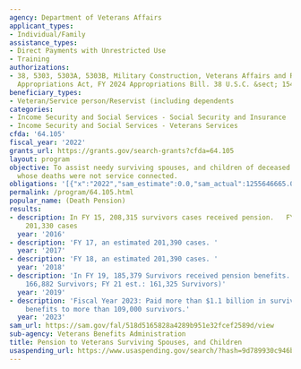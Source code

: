 ```yaml
---
agency: Department of Veterans Affairs
applicant_types:
- Individual/Family
assistance_types:
- Direct Payments with Unrestricted Use
- Training
authorizations:
- 38, 5303, 5303A, 5303B, Military Construction, Veterans Affairs and Related Agencies
  Appropriations Act, FY 2024 Appropriations Bill. 38 U.S.C. &sect; 1541-1543.
beneficiary_types:
- Veteran/Service person/Reservist (including dependents
categories:
- Income Security and Social Services - Social Security and Insurance
- Income Security and Social Services - Veterans Services
cfda: '64.105'
fiscal_year: '2022'
grants_url: https://grants.gov/search-grants?cfda=64.105
layout: program
objective: To assist needy surviving spouses, and children of deceased war-time veterans
  whose deaths were not service connected.
obligations: '[{"x":"2022","sam_estimate":0.0,"sam_actual":1255646665.0,"usa_spending_actual":735429987.0},{"x":"2023","sam_estimate":1178018969.0,"sam_actual":0.0,"usa_spending_actual":708240233.0},{"x":"2024","sam_estimate":1105190441.0,"sam_actual":0.0,"usa_spending_actual":663664841.0}]'
permalink: /program/64.105.html
popular_name: (Death Pension)
results:
- description: In FY 15, 208,315 survivors cases received pension.   FY 16, an estimated
    201,330 cases
  year: '2016'
- description: 'FY 17, an estimated 201,390 cases. '
  year: '2017'
- description: 'FY 18, an estimated 201,390 cases. '
  year: '2018'
- description: 'In FY 19, 185,379 Survivors received pension benefits.  (FY20 est.:
    166,882 Survivors; FY 21 est.: 161,325 Survivors)'
  year: '2019'
- description: 'Fiscal Year 2023: Paid more than $1.1 billion in survivors pension
    benefits to more than 109,000 survivors.'
  year: '2023'
sam_url: https://sam.gov/fal/518d5165828a4289b951e32fcef2589d/view
sub-agency: Veterans Benefits Administration
title: Pension to Veterans Surviving Spouses, and Children
usaspending_url: https://www.usaspending.gov/search/?hash=9d789930c946b050e3676a1eee1dd5ba
---
```

